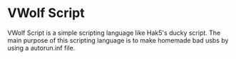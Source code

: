 # VWolf Script
VWolf Script is a simple scripting language like Hak5's ducky script.
The main purpose of this scripting language is to make homemade bad usbs by using a autorun.inf file.
